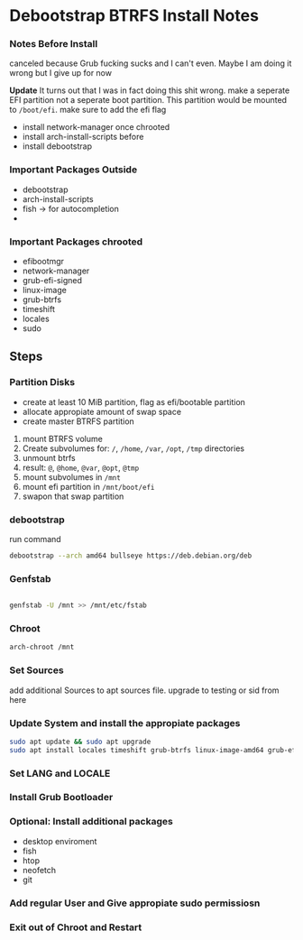 # Debootstrap BTRFS Install Notes

### Notes Before Install

canceled because Grub fucking sucks and I can't even. Maybe I am doing it wrong but I give up for now

**Update** It turns out that I was in fact doing this shit wrong. make a seperate EFI partition not a seperate boot partition. This partition would be mounted to `/boot/efi`. make sure to add the efi flag

- install network-manager once chrooted
- install arch-install-scripts before
- install debootstrap
### Important Packages Outside

- debootstrap
- arch-install-scripts
- fish -> for autocompletion
- 

### Important Packages chrooted

- efibootmgr
- network-manager
- grub-efi-signed
- linux-image
- grub-btrfs
- timeshift
- locales
- sudo
  
## Steps

### Partition Disks

- create at least 10 MiB partition, flag as efi/bootable partition
- allocate appropiate amount of swap space
- create master BTRFS partition

1. mount BTRFS volume
2. Create subvolumes for: `/`, `/home`, `/var`, `/opt`, `/tmp` directories
3. unmount btrfs
4. result: `@`, `@home`, `@var`, `@opt`, `@tmp`
5. mount subvolumes in `/mnt`
6. mount efi partition in `/mnt/boot/efi`
7. swapon that swap partition

### debootstrap

run command

```sh
debootstrap --arch amd64 bullseye https://deb.debian.org/deb
```

### Genfstab

```sh

genfstab -U /mnt >> /mnt/etc/fstab
```

### Chroot

```sh
arch-chroot /mnt
```

### Set Sources

add additional Sources to apt sources file. upgrade to testing or sid from here

### Update System and install the appropiate packages

```bash
sudo apt update && sudo apt upgrade
sudo apt install locales timeshift grub-btrfs linux-image-amd64 grub-efi-signed network-manager efibootmgr
```

### Set LANG and LOCALE

### Install Grub Bootloader

### Optional: Install additional packages

- desktop enviroment
- fish
- htop
- neofetch
- git

### Add regular User and Give appropiate sudo permissiosn

### Exit out of Chroot and Restart
